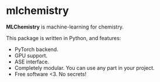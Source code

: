 mlchemistry
===========

**MLChemistry** is machine-learning for chemistry.

This package is written in Python, and features:

- PyTorch backend.
- GPU support.
- ASE interface.
- Completely modular. You can use any part in your project.
- Free software <3. No secrets!
